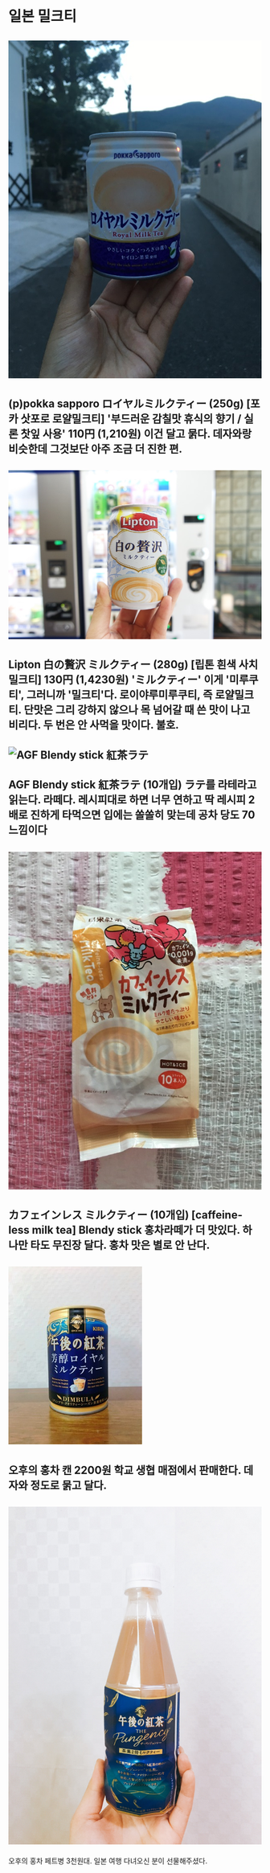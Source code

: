 # 일본 밀크티
## ![포카 삿포로 로얄밀크티](./photos/포카삿포로로얄밀크티.jpg)<br>
(p)pokka sapporo ロイヤルミルクティー (250g)
[포카 삿포로 로얄밀크티]
'부드러운 감칠맛 휴식의 향기 / 실론 찻잎 사용'
110円 (1,210원)
이건 달고 묽다.
데자와랑 비슷한데 그것보단 아주 조금 더 진한 편.
-----------------
## ![립톤 흰색 사치 밀크티](./photos/립톤흰색사치밀크티.jpg)<br>
Lipton 白の贅沢 ミルクティー (280g)
[립톤 흰색 사치 밀크티]
130円 (1,4230원)
'ミルクティー' 이게 '미루쿠티', 그러니까 '밀크티'다.
로이야루미루쿠티, 즉 로얄밀크티.
단맛은 그리 강하지 않으나
목 넘어갈 때 쓴 맛이 나고 비리다.
두 번은 안 사먹을 맛이다.
불호.
-----------------
## ![AGF Blendy stick 紅茶ラテ](./photos/AGF_Blendy_stick_紅茶ラテ.jpg)<br>
AGF Blendy stick 紅茶ラテ (10개입)
ラテ를 라테라고 읽는다. 라떼다.
레시피대로 하면 너무 연하고
딱 레시피 2배로 진하게 타먹으면 입에는 쏠쏠히 맞는데
공차 당도 70 느낌이다
------------------
## ![caffeine-less milk tea](./photos/caffeine-less_milk_tea.jpg)<br>
カフェインレス ミルクティー (10개입)
[caffeine-less milk tea]
Blendy stick 홍차라떼가 더 맛있다.
하나만 타도 무진장 달다.
홍차 맛은 별로 안 난다.
------------------
## ![오후의 홍차_캔](./photos/오후의홍차_캔.jpg)<br>
오후의 홍차 캔
2200원
학교 생협 매점에서 판매한다.
데자와 정도로 묽고 달다.
------------------
## ![오후의 홍차_페트병](./photos/오후의홍차_PET.jpg)<br>
오후의 홍차 페트병
3천원대.
일본 여행 다녀오신 분이 선물해주셨다.